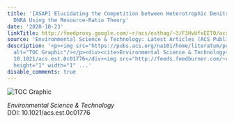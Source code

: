 ```yaml
---
title: '[ASAP] Elucidating the Competition between Heterotrophic Denitrification and
  DNRA Using the Resource-Ratio Theory'
date: '2020-10-23'
linkTitle: http://feedproxy.google.com/~r/acs/esthag/~3/F3HvUfxEET0/acs.est.0c01776
source: 'Environmental Science & Technology: Latest Articles (ACS Publications)'
description: '<p><img src="https://pubs.acs.org/na101/home/literatum/publisher/achs/journals/content/esthag/0/esthag.ahead-of-print/acs.est.0c01776/20201023/images/medium/es0c01776_0009.gif"
  alt="TOC Graphic"/></p><div><cite>Environmental Science & Technology</cite></div><div>DOI:
  10.1021/acs.est.0c01776</div><img src="http://feeds.feedburner.com/~r/acs/esthag/~4/F3HvUfxEET0"
  height="1" width="1" ...'
disable_comments: true
---
```

<p><img src="https://pubs.acs.org/na101/home/literatum/publisher/achs/journals/content/esthag/0/esthag.ahead-of-print/acs.est.0c01776/20201023/images/medium/es0c01776_0009.gif" alt="TOC Graphic"/></p><div><cite>Environmental Science & Technology</cite></div><div>DOI: 10.1021/acs.est.0c01776</div><img src="http://feeds.feedburner.com/~r/acs/esthag/~4/F3HvUfxEET0" height="1" width="1" ...